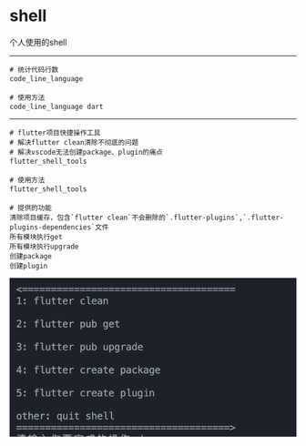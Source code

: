 # shell
个人使用的shell

---

    # 统计代码行数
    code_line_language
    
    # 使用方法
    code_line_language dart

---

    # flutter项目快捷操作工具
    # 解决flutter clean清除不彻底的问题
    # 解决vscode无法创建package、plugin的痛点
    flutter_shell_tools
    
    # 使用方法
    flutter_shell_tools

    # 提供的功能
    清除项目缓存，包含`flutter clean`不会删除的`.flutter-plugins`,`.flutter-plugins-dependencies`文件
    所有模块执行get
    所有模块执行upgrade
    创建package
    创建plugin

![](./imgs/Snip.png)

